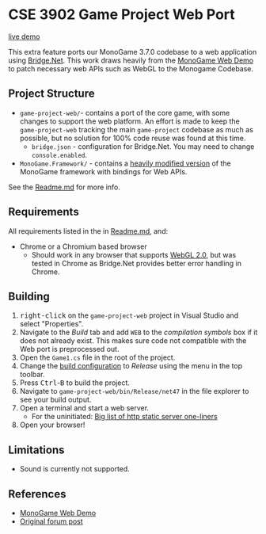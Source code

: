 # CSE 3902 Game Project Web Port

[live demo](https://mh15.github.io/LoZ)

This extra feature ports our MonoGame 3.7.0 codebase to a web application using [Bridge.Net](https://bridge.net/). This work draws heavily from the [MonoGame Web Demo](https://www.monogame.net/webdemo/) to patch necessary web APIs such as WebGL to the Monogame Codebase.

## Project Structure
- `game-project-web/`- contains a port of the core game, with some changes to support the web platform. An effort is made to keep the `game-project-web` tracking the main `game-project` codebase as much as possible, but no solution for 100% code reuse was found at this time.
  - `bridge.json` - configuration for Bridge.Net. You may need to change `console.enabled`.
- `MonoGame.Framework/` - contains a [heavily modified version](https://github.com/harry-cpp/MonoGame/tree/bridge/MonoGame.Framework) of the MonoGame framework with bindings for Web APIs.

See the [Readme.md](Readme.md#project-structure) for more info.

## Requirements
All requirements listed in the in [Readme.md](Readme.md#requirements), and:
- Chrome or a Chromium based browser
  - Should work in any browser that supports [WebGL 2.0](https://caniuse.com/webgl2), but was tested in Chrome as Bridge.Net provides better error handling in Chrome.

## Building
1. <kbd>right-click</kbd> on the `game-project-web` project in Visual Studio and select "Properties".
2. Navigate to the *Build* tab and add `WEB` to the *compilation symbols* box if it does not already exist. This makes sure code not compatible with the Web port is preprocessed out.
3. Open the `Game1.cs` file in the root of the project.
4. Change the [build configuration](https://docs.microsoft.com/en-us/visualstudio/ide/understanding-build-configurations?view=vs-2019) to *Release* using the menu in the top toolbar.
5. Press <kbd>Ctrl</kbd>-<kbd>B</kbd> to build the project.
6. Navigate to `game-project-web/bin/Release/net47` in the file explorer to see your build output.
7. Open a terminal and start a web server.
   - For the uninitiated: [Big list of http static server one-liners](https://gist.github.com/willurd/5720255)
8. Open your browser!

## Limitations
- Sound is currently not supported.

## References
- [MonoGame Web Demo](https://www.monogame.net/webdemo/)
- [Original forum post](https://community.monogame.net/t/monogame-inside-your-web-browser/10918)
